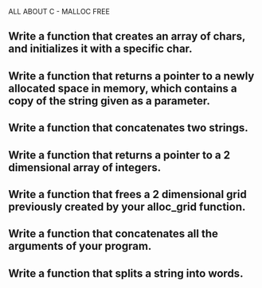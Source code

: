 ALL ABOUT C - MALLOC FREE

## Write a function that creates an array of chars, and initializes it with a specific char.

## Write a function that returns a pointer to a newly allocated space in memory, which contains a copy of the string given as a parameter.

## Write a function that concatenates two strings.

## Write a function that returns a pointer to a 2 dimensional array of integers.

## Write a function that frees a 2 dimensional grid previously created by your alloc_grid function.

## Write a function that concatenates all the arguments of your program.

## Write a function that splits a string into words.
